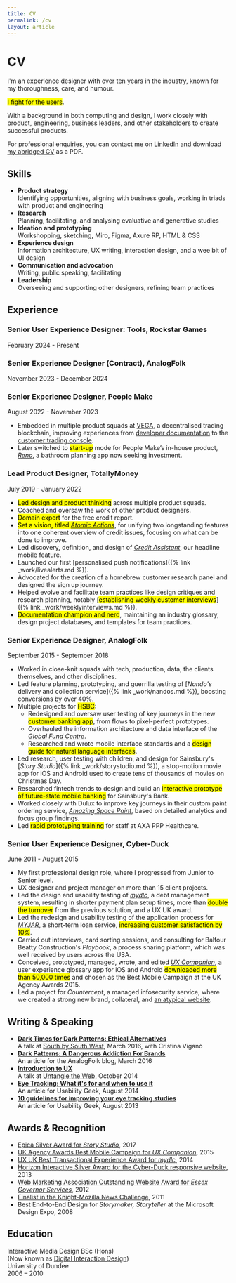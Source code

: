 ```yaml
---
title: CV
permalink: /cv
layout: article
---
```


# CV

<p class="description">I'm an experience designer with over ten years in the industry, known for my thoroughness, care, and humour.</p>

<p class="description"><mark>I fight for the users</mark>.</p>

With a background in both computing and design, I work closely with product, engineering, business leaders, and other stakeholders to create successful products.

For professional enquiries, you can contact me on [LinkedIn](http://www.linkedin.com/in/neildawson) and download [my abridged CV](Neil%20Dawson%20CV.pdf) as a PDF.

## Skills

- **Product strategy**  
Identifying opportunities, aligning with business goals, working in triads with product and engineering
- **Research**  
Planning, facilitating, and analysing evaluative and generative studies
- **Ideation and prototyping**  
Workshopping, sketching, Miro, Figma, Axure RP, HTML & CSS
- **Experience design**  
Information architecture, UX writing, interaction design, and a wee bit of UI design
- **Communication and advocation**  
Writing, public speaking, facilitating
- **Leadership**  
Overseeing and supporting other designers, refining team practices

## Experience

### Senior User Experience Designer: Tools, Rockstar Games
February 2024 - Present

### Senior Experience Designer (Contract), AnalogFolk
November 2023 - December 2024

### Senior Experience Designer, People Make
August 2022 - November 2023

- Embedded in multiple product squads at <a href="https://vega.xyz/" target="_blank">VEGA</a>, a decentralised trading blockchain, improving experiences from <a href="https://docs.vega.xyz/" target="_blank">developer documentation</a> to the <a href="https://console.vega.xyz/" target="_blank">customer trading console</a>.
- Later switched to <mark>start-up</mark> mode for People Make’s in-house product, <a href="https://www.renovatewithreno.co.uk/" target="_blank">*Reno*</a>, a bathroom planning app now seeking investment.

### Lead Product Designer, TotallyMoney
July 2019 - January 2022

- <mark>Led design and product thinking</mark> across multiple product squads.
- Coached and oversaw the work of other product designers.
- <mark>Domain expert</mark> for the free credit report.
- <mark>Set a vision, titled <a href="/../work/eligibilityhub/#proposing-a-new-framework-for-our-product-atomic-actions"><em>Atomic Actions</em></a></mark>, for unifying two longstanding features into one coherent overview of credit issues, focusing on what can be done to improve.
- Led discovery, definition, and design of <a href="https://www.totallymoney.com/blog/credit-assistant/" target="_blank">*Credit Assistant*</a>, our headline mobile feature.
- Launched our first [personalised push notifications]({% link _work/livealerts.md %}).
- Advocated for the creation of a homebrew customer research panel and designed the sign up journey.
- Helped evolve and facilitate team practices like design critiques and research planning, notably [<mark>establishing weekly customer interviews</mark>]({% link _work/weeklyinterviews.md %}).
- <mark>Documentation champion and nerd</mark>, maintaining an industry glossary, design project databases, and templates for team practices.

### Senior Experience Designer, AnalogFolk
September 2015 - September 2018

- Worked in close-knit squads with tech, production, data, the clients themselves, and other disciplines.
- Led feature planning, prototyping, and guerrilla testing of [*Nando's* delivery and collection service]({% link _work/nandos.md %}), boosting conversions by over 40%.
- Multiple projects for <mark>HSBC</mark>:
	- Redesigned and oversaw user testing of key journeys in the new <mark>customer banking app</mark>, from flows to pixel-perfect prototypes.
	- Overhauled the information architecture and data interface of the <a href="https://www.assetmanagement.hsbc.co.uk/en/individual-investor/fund-centre" target="_blank">*Global Fund Centre*</a>.
	- Researched and wrote mobile interface standards and a <mark>design guide for natural language interfaces</mark>.
- Led research, user testing with children, and design for Sainsbury's [*Story Studio*]({% link _work/storystudio.md %}), a stop-motion movie app for iOS and Android used to create tens of thousands of movies on Christmas Day.
- Researched fintech trends to design and build an <mark>interactive prototype of future-state mobile banking</mark> for Sainsbury's Bank.
- Worked closely with Dulux to improve key journeys in their custom paint ordering service, [*Amazing Space Paint*](https://web.archive.org/web/20200920052116/https://www.analogfolk.com/work/amazing-space-paint), based on detailed analytics and focus group findings.
- Led <mark>rapid prototyping training</mark> for staff at AXA PPP Healthcare.

### Senior User Experience Designer, Cyber-Duck
June 2011 - August 2015

- My first professional design role, where I progressed from Junior to Senior level.
- UX designer and project manager on more than 15 client projects.
- Led the design and usability testing of [*mydlc*](https://web.archive.org/web/20150718071422/http://www.mydlc.co.uk/), a debt management system, resulting in shorter payment plan setup times, more than <mark>double the turnover</mark> from the previous solution, and a UX UK award.
- Led the redesign and usability testing of the application process for [*MYJAR*](https://myjar.com/), a short-term loan service, <mark>increasing customer satisfaction by 10%</mark>.
- Carried out interviews, card sorting sessions, and consulting for Balfour Beatty Construction's *Playbook*, a process sharing platform, which was well received by users across the USA.
- Conceived, prototyped, managed, wrote, and edited [*UX Companion*](http://uxcompanion.com/), a user experience glossary app for iOS and Android <mark>downloaded more than 50,000 times</mark> and chosen as the Best Mobile Campaign at the UK Agency Awards 2015.
- Led a project for *Countercept*, a managed infosecurity service, where we created a strong new brand, collateral, and <a href="https://web.archive.org/web/20160316002253/https://countercept.com/" target="_blank">an atypical website</a>.

## Writing & Speaking

- [**Dark Times for Dark Patterns: Ethical Alternatives**](http://www.slideshare.net/criviga/dark-times-for-dark-patterns-59440001)  
A talk at [South by South West](http://schedule.sxsw.com/2016/events/event_PP49272), March 2016, with Cristina Viganò
- [**Dark Patterns: A Dangerous Addiction For Brands**](http://analogfolk.com/blog/dark-patterns)  
An article for the AnalogFolk blog, March 2016
- [**Introduction to UX**](http://www.slideshare.net/neildawson/introduction-to-user-experience-40640966)  
A talk at [Untangle the Web](https://web.archive.org/web/20141024040213/https://www.meetup.com/Untangling-the-Web-London/events/211176532), October 2014
- [**Eye Tracking: What it's for and when to use it**](http://www.usabilitygeek.com/what-is-eye-tracking-when-to-use-it)  
An article for Usability Geek, August 2014
- [**10 guidelines for improving your eye tracking studies**](http://www.usabilitygeek.com/10-eye-tracking-guidelines)  
An article for Usability Geek, August 2013

## Awards & Recognition

- [Epica Silver Award for *Story Studio*](http://winners.epica-awards.com/2017/winner/68-01579-DIG/analogfolk/story-studio), 2017
- [UK Agency Awards Best Mobile Campaign for *UX Companion*](https://web.archive.org/web/20170222053834/www.ukagencyawards.com/2015-winners), 2015
- [UX UK Best Transactional Experience Award for *mydlc*](http://www.uxukawards.com/past-awards/2014-winners/), 2014
- [Horizon Interactive Silver Award for the Cyber-Duck responsive website](https://horizoninteractiveawards.com/2013/winners/winners_list_c), 2013
- [Web Marketing Association Outstanding Website Award for *Essex Governor Services*](http://www.webaward.org/winner.asp?eid=18337), 2012
- [Finalist in the Knight-Mozilla News Challenge](https://web.archive.org/web/20160102132321/https://dansinker.com/post/9588118250/knightmozilla-heads-to-berlin), 2011
- Best End-to-End Design for *Storymaker, Storyteller* at the Microsoft Design Expo, 2008

## Education

Interactive Media Design BSc (Hons)  
(Now known as [Digital Interaction Design](https://www.dundee.ac.uk/study/ug/digital-interaction-design/))  
University of Dundee  
2006 – 2010
